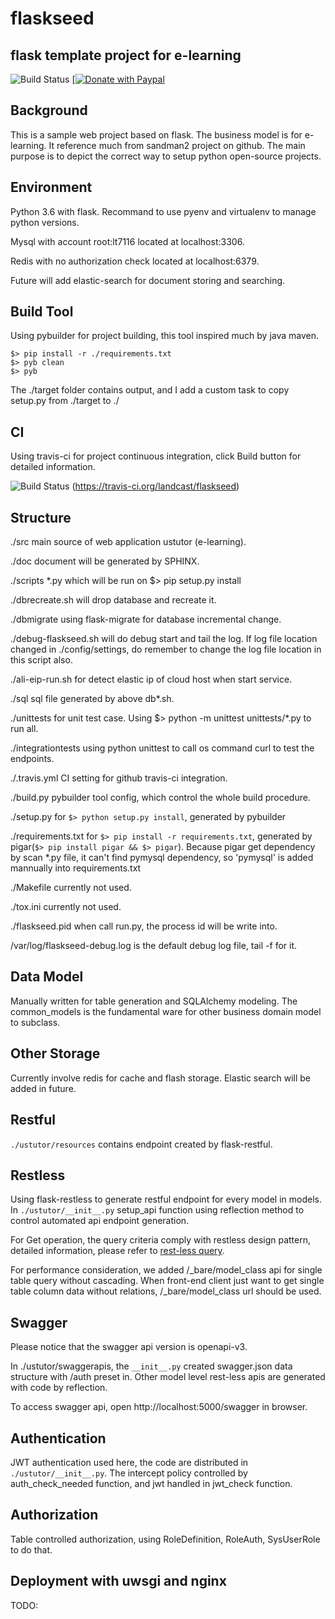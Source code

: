 # flaskseed 

## flask template project for e-learning

![Build Status](https://travis-ci.org/landcast/flaskseed.svg?branch=master)
[<a target="_blank" href="https://www.paypal.com/cgi-bin/webscr?cmd=_donations&amp;business=landcast%40163%2ecom&amp;lc=BR&amp;item_name=flaskseed&amp;no_note=0&amp;currency_code=USD&amp;bn=PP%2dDonationsBF%3abtn_donate_SM%2egif%3aNonHostedGuest"><img alt='Donate with Paypal' src='http://www.paypalobjects.com/en_US/i/btn/btn_donate_SM.gif' /></a>

## Background

This is a sample web project based on flask. The business model is for
e-learning. It reference much from sandman2 project on github. The main
purpose is to depict the correct way to setup python open-source projects.

## Environment

Python 3.6 with flask. Recommand to use pyenv and virtualenv to manage python
versions.

Mysql with account root:lt7116 located at localhost:3306.

Redis with no authorization check located at localhost:6379.

Future will add elastic-search for document storing and searching.


## Build Tool

Using pybuilder for project building, this tool inspired much by java maven.

```
$> pip install -r ./requirements.txt
$> pyb clean
$> pyb
```

The ./target folder contains output, and I add a custom task to copy setup.py
from ./target to ./

## CI

Using travis-ci for project continuous integration, click Build button for 
detailed information.

![Build Status](https://travis-ci.org/landcast/flaskseed.svg?branch=master)
(https://travis-ci.org/landcast/flaskseed)

## Structure

./src main source of web application ustutor (e-learning).

./doc document will be generated by SPHINX.

./scripts *.py which will be run on $> pip setup.py install

./dbrecreate.sh will drop database and recreate it.

./dbmigrate using flask-migrate for database incremental change.

./debug-flaskseed.sh will do debug start and tail the log. If log file location
changed in ./config/settings, do remember to change the log file location in
this script also.

./ali-eip-run.sh for detect elastic ip of cloud host when start service.

./sql sql file generated by above db*.sh.

./unittests for unit test case. Using $> python -m unittest unittests/*.py to
run all.

./integrationtests using python unittest to call os command curl to test the 
endpoints.

./.travis.yml CI setting for github travis-ci integration.

./build.py pybuilder tool config, which control the whole build procedure.

./setup.py for ```$> python setup.py install```, generated by pybuilder

./requirements.txt for ```$> pip install -r requirements.txt```, generated by
pigar(```$> pip install pigar && $> pigar```). Because pigar get dependency by
scan *.py file, it can't find pymysql dependency, so 'pymysql' is added 
mannually into requirements.txt

./Makefile currently not used.

./tox.ini currently not used.

./flaskseed.pid when call run.py, the process id will be write into. 

/var/log/flaskseed-debug.log is the default debug log file, tail -f for it.

## Data Model

Manually written for table generation and SQLAlchemy modeling. The common_models
is the fundamental ware for other business domain model to subclass.

## Other Storage

Currently involve redis for cache and flash storage. Elastic search will be 
added in future.

## Restful

```./ustutor/resources``` contains endpoint created by flask-restful.

## Restless

Using flask-restless to generate restful endpoint for every model in models.
In ```./ustutor/__init__.py``` setup_api function using reflection method to 
control automated api endpoint generation.

For Get operation, the query criteria comply with restless design pattern, 
detailed information, please refer to 
[rest-less query](https://flask-restless.readthedocs.io/en/stable/searchformat.html).

For performance consideration, we added /_bare/model_class api for single table 
query without cascading.
When front-end client just want to get single table column data without 
relations, /_bare/model_class url should be used.

## Swagger

Please notice that the swagger api version is openapi-v3.

In ./ustutor/swaggerapis, the ```__init__.py``` created swagger.json data 
structure with /auth preset in. Other model level rest-less apis are generated 
with code by reflection.

To access swagger api, open http://localhost:5000/swagger in browser.


## Authentication

JWT authentication used here, the code are distributed in 
```./ustutor/__init__.py```. The intercept policy controlled by 
auth_check_needed function, and jwt handled in jwt_check function.

## Authorization

Table controlled authorization, using RoleDefinition, RoleAuth, SysUserRole to do that.

## Deployment with uwsgi and nginx

TODO:

